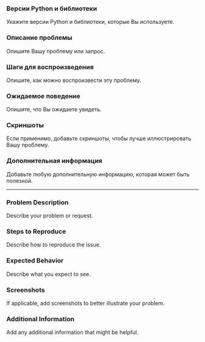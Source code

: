 ### Версии Python и библиотеки

Укажите версии Python и библиотеки, которые Вы используете.

### Описание проблемы

Опишите Вашу проблему или запрос.

### Шаги для воспроизведения

Опишите, как можно воспроизвести эту проблему.

### Ожидаемое поведение

Опишите, что Вы ожидаете увидеть.

### Скриншоты

Если применимо, добавьте скриншоты, чтобы лучше иллюстрировать Вашу проблему.

### Дополнительная информация

Добавьте любую дополнительную информацию, которая может быть полезной.

------

### Problem Description

Describe your problem or request.

### Steps to Reproduce

Describe how to reproduce the issue.

### Expected Behavior

Describe what you expect to see.

### Screenshots

If applicable, add screenshots to better illustrate your problem.

### Additional Information

Add any additional information that might be helpful.
